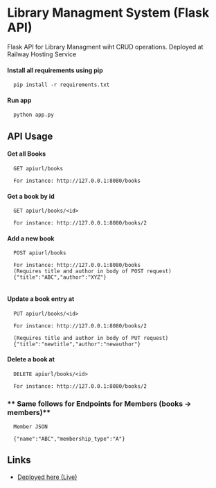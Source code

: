 
# Library Managment System (Flask API)

Flask API for Library Managment wiht CRUD operations. Deployed at Railway Hosting Service



#### Install all requirements using pip

```http
  pip install -r requirements.txt

```
#### Run app

```http
  python app.py
```

## API Usage

#### Get all Books

```http
  GET apiurl/books

  For instance: http://127.0.0.1:8080/books
```

#### Get a book by id

```http
  GET apiurl/books/<id>

  For instance: http://127.0.0.1:8080/books/2  
```

#### Add a new book

```http
  POST apiurl/books

  For instance: http://127.0.0.1:8080/books
  (Requires title and author in body of POST request) 
  {"title":"ABC","author":"XYZ"}
  
```

#### Update a book entry at <id>

```http
  PUT apiurl/books/<id>

  For instance: http://127.0.0.1:8080/books/2

  (Requires title and author in body of PUT request) 
  {"title":"newtitle","author":"newauthor"}  
```

#### Delete a book at <id>

```http
  DELETE apiurl/books/<id>

  For instance: http://127.0.0.1:8080/books/2 
```


### ** Same follows for Endpoints for Members (books -> members)** 

```http
  Member JSON

  {"name":"ABC","membership_type":"A"}
```



## Links

 - [Deployed here (Live) ](https://library-managment-service-production.up.railway.app/books)




